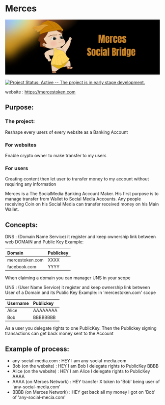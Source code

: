 # Merces

![Banner!](assets/banner.png)

[![Project Status: Active -- The project is in early stage development.](https://img.shields.io/badge/repo%20status-Active-green.svg?style=flat-square)](https://www.repostatus.org/#active)

website : https://mercestoken.com

## Purpose:

### The project:
Reshape every users of every website as a Banking Account

### For websites
Enable crypto owner to make transfer to my users

### For users
Creating content then let user to transfer money to my account without requiring any information

Merces is a The SocialMedia Banking Account Maker.
His first purpose is to manage transfer from Wallet to Social Media Accounts.
Any people receiving Coin on his Social Media can transfer received money on his Main Wallet.

## Concepts:

DNS : (Domain Name Service) it register and keep ownership link between web DOMAIN and Public Key
Example:

|   Domain            |        Publickey        |
| :------------------ | :---------------------- |
|   mercestoken.com   |        XXXX         |
|   facebook.com      |       YYYY         |


When claiming a domain you can manager UNS in your scope


UNS : (User Name Service) it register and keep ownership link between User of a Domain and its Public Key
Example: in 'mercestoken.com' scope

|   Username   |        Publickey  |
| :----------- | :-------------------------| 
|   Alice 	 |        AAAAAAAA       |
|   Bob		  |	      BBBBBBBB       |


As a user you delegate rights to one PublicKey. Then the Publickey signing transactions can get back money sent to the Account

## Example of process:
* any-social-media.com     : HEY I am any-social-media.com  
* Bob (on the website)     : HEY I am Bob I delegate rights to PublicKey BBBB  
* Alice (on the website)   : HEY I am Alice I delegate rights to PublicKey AAAA  
* AAAA (on Merces Network) : HEY transfer X token to 'Bob' being user of 'any-social-media.com'  
* BBBB (on Merces Network) : HEY get back all my money I got on 'Bob' of 'any-social-mecia.com'  

